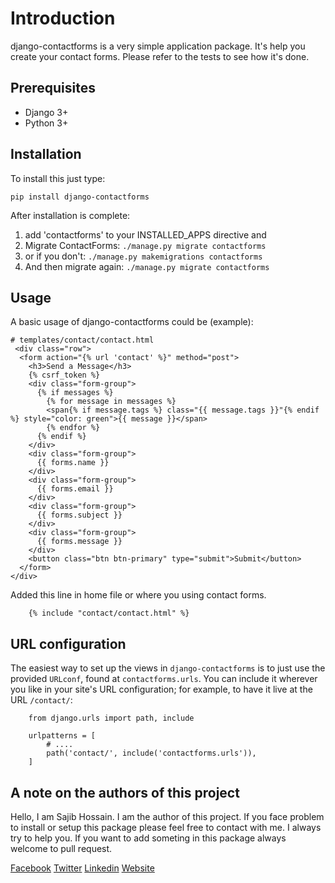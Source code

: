 # Introduction

django-contactforms is a very simple application package. It's help you create your contact forms. Please refer to the tests to see how it's done.

## Prerequisites

- Django 3+
- Python 3+

## Installation

To install this just type:

```
pip install django-contactforms
```

After installation is complete:

1. add 'contactforms' to your INSTALLED_APPS directive and
2. Migrate ContactForms: `./manage.py migrate contactforms`
3. or if you don't: `./manage.py makemigrations contactforms`
4. And then migrate again: `./manage.py migrate contactforms`

## Usage

A basic usage of django-contactforms could be (example):

```django
# templates/contact/contact.html
 <div class="row">
  <form action="{% url 'contact' %}" method="post">
    <h3>Send a Message</h3>
    {% csrf_token %}
    <div class="form-group">
      {% if messages %}
        {% for message in messages %}
        <span{% if message.tags %} class="{{ message.tags }}"{% endif %} style="color: green">{{ message }}</span>
        {% endfor %}
      {% endif %}
    </div>
    <div class="form-group">
      {{ forms.name }}
    </div>
    <div class="form-group">
      {{ forms.email }}
    </div>
    <div class="form-group">
      {{ forms.subject }}
    </div>
    <div class="form-group">
      {{ forms.message }}
    </div>
    <button class="btn btn-primary" type="submit">Submit</button>
  </form>
</div>
```

Added this line in home file or where you using contact forms.
```
    {% include "contact/contact.html" %}
```
URL configuration
----------------------

The easiest way to set up the views in ``django-contactforms`` is to just use the provided ``URLconf``, found at ``contactforms.urls``.
You can include it wherever you like in your site's URL configuration; for example, to have it live at the URL ``/contact/``:

```
    from django.urls import path, include

    urlpatterns = [
        # ....
        path('contact/', include('contactforms.urls')),
    ]
```


## A note on the authors of this project

Hello, I am Sajib Hossain. I am the author of this project. If you face problem to install or setup this package please feel free to contact with me. I always try to help you. If you want to add someting in this package always welcome to pull request.

[Facebook](https://web.facebook.com/sajib1066 "Facebook")
[Twitter](https://twitter.com/sajib1066 "Twitter")
[Linkedin](https://www.linkedin.com/in/sajib1066/ "Linkedin")
[Website](https://sajib1066.github.io/ "Website")


